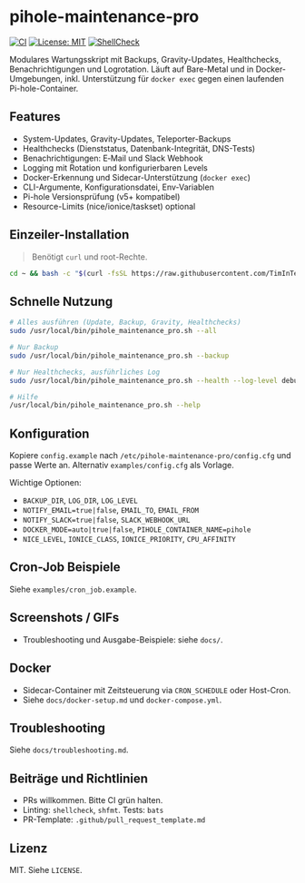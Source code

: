 # pihole-maintenance-pro

[![CI](https://github.com/TimInTech/pihole-maintenance-pro/actions/workflows/ci-cd.yml/badge.svg)](https://github.com/TimInTech/pihole-maintenance-pro/actions/workflows/ci-cd.yml)
[![License: MIT](https://img.shields.io/badge/License-MIT-yellow.svg)](LICENSE)
[![ShellCheck](https://img.shields.io/badge/ShellCheck-clean-brightgreen.svg)](https://www.shellcheck.net/)

Modulares Wartungsskript mit Backups, Gravity-Updates, Healthchecks, Benachrichtigungen und Logrotation. Läuft auf Bare-Metal und in Docker-Umgebungen, inkl. Unterstützung für `docker exec` gegen einen laufenden Pi-hole-Container.

## Features
- System-Updates, Gravity-Updates, Teleporter-Backups
- Healthchecks (Dienststatus, Datenbank-Integrität, DNS-Tests)
- Benachrichtigungen: E‑Mail und Slack Webhook
- Logging mit Rotation und konfigurierbaren Levels
- Docker-Erkennung und Sidecar-Unterstützung (`docker exec`)
- CLI-Argumente, Konfigurationsdatei, Env-Variablen
- Pi-hole Versionsprüfung (v5+ kompatibel)
- Resource-Limits (nice/ionice/taskset) optional

## Einzeiler-Installation

> Benötigt `curl` und root-Rechte.

```bash
cd ~ && bash -c "$(curl -fsSL https://raw.githubusercontent.com/TimInTech/pihole-maintenance-pro/main/scripts/install.sh)"
```

## Schnelle Nutzung

```bash
# Alles ausführen (Update, Backup, Gravity, Healthchecks)
sudo /usr/local/bin/pihole_maintenance_pro.sh --all

# Nur Backup
sudo /usr/local/bin/pihole_maintenance_pro.sh --backup

# Nur Healthchecks, ausführliches Log
sudo /usr/local/bin/pihole_maintenance_pro.sh --health --log-level debug

# Hilfe
/usr/local/bin/pihole_maintenance_pro.sh --help
```

## Konfiguration

Kopiere `config.example` nach `/etc/pihole-maintenance-pro/config.cfg` und passe Werte an. Alternativ `examples/config.cfg` als Vorlage.

Wichtige Optionen:

* `BACKUP_DIR`, `LOG_DIR`, `LOG_LEVEL`
* `NOTIFY_EMAIL=true|false`, `EMAIL_TO`, `EMAIL_FROM`
* `NOTIFY_SLACK=true|false`, `SLACK_WEBHOOK_URL`
* `DOCKER_MODE=auto|true|false`, `PIHOLE_CONTAINER_NAME=pihole`
* `NICE_LEVEL`, `IONICE_CLASS`, `IONICE_PRIORITY`, `CPU_AFFINITY`

## Cron-Job Beispiele

Siehe `examples/cron_job.example`.

## Screenshots / GIFs

* Troubleshooting und Ausgabe-Beispiele: siehe `docs/`.

## Docker

* Sidecar-Container mit Zeitsteuerung via `CRON_SCHEDULE` oder Host-Cron.
* Siehe `docs/docker-setup.md` und `docker-compose.yml`.

## Troubleshooting

Siehe `docs/troubleshooting.md`.

## Beiträge und Richtlinien

* PRs willkommen. Bitte CI grün halten.
* Linting: `shellcheck`, `shfmt`. Tests: `bats`
* PR-Template: `.github/pull_request_template.md`

## Lizenz

MIT. Siehe `LICENSE`.


